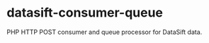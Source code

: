 datasift-consumer-queue
=======================

PHP HTTP POST consumer and queue processor for DataSift data.
